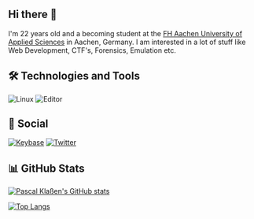 ## Hi there 👋
I'm 22 years old and a becoming student at the [FH Aachen
University of Applied Sciences](https://www.fh-aachen.de/) in Aachen, Germany. I am interested in a lot
of stuff like Web Development, CTF's, Forensics, Emulation etc.

## 🛠️ Technologies and Tools
![Linux](https://img.shields.io/static/v1?label=UNIX%20OS&message=Manjaro&color=347d39&logo=manjaro)
![Editor](https://img.shields.io/static/v1?label=Editor&message=IntelliJ%20IDEA&color=347d39&logo=intellij%20idea)

## 📱 Social
[![Keybase](https://img.shields.io/keybase/pgp/pascalklassen?color=347d39&label=Keybase&logo=keybase)](https://keybase.io/pascalklassen)
[![Twitter](https://img.shields.io/twitter/follow/klassenpascal22?style=social)](https://twitter.com/klassenpascal22)

## 📊 GitHub Stats
[![Pascal Klaßen's GitHub stats](https://github-readme-stats.vercel.app/api?username=pascalklassen&show_icons=true&title_color=adbac7&text_color=adbac7&icon_color=347d39&bg_color=22272e&border_radius=6)](https://github.com/anuraghazra/github-readme-stats)

[![Top Langs](https://github-readme-stats.vercel.app/api/top-langs/?username=pascalklassen&layout=compact&title_color=adbac7&text_color=adbac7&icon_color=347d39&bg_color=22272e&border_radius=6)](https://github.com/anuraghazra/github-readme-stats)
